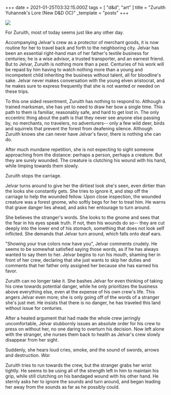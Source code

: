 +++
date = 2021-01-25T03:32:15.000Z
tags = [ "d&d", "art" ]
title = "Zuruith Yuhannek's Lore (New D&D OC)"
_template = "posts"
+++

![](/uploads/untitled152-1.png)

For Zuruith, most of today seems just like any other day.

Accompanying Jelvar's crew as a protector of merchant goods, it is now routine for her to travel back and forth to the neighboring city. Jelvar has been an essential right-hand man of her father's textile business for centuries; he is a wise advisor, a trusted transporter, and an earnest friend. But to Jelvar, Zuruith is nothing more than a pest. Centuries of his work will be repaid by him having to watch nothing more than a young and incompetent child inheriting the business without talent, all for bloodline's sake. Jelvar never makes conversation with the young elven aristocrat, and he makes sure to express frequently that she is not wanted or needed on these trips.

To this one sided resentment, Zuruith has nothing to respond to. Although a trained marksman, she has yet to need to draw her bow a single time. This path to them is familiar, reasonably safe, and hard to get lost in. The only eccentric thing about the path is that they never see anyone else passing by, no merchants, no travelers, no adventurers-- only a few wild deer, birds and squirrels that prevent the forest from deafening silence. Although Zuruith knows she can never have Jelvar's favor, there is nothing she can do.

After much mundane repetition, she is not expecting to sight someone approaching from the distance: perhaps a person, perhaps a creature. But they are surely wounded. The creature is clutching his wound with his hand, while limping towards them slowly.

Zuruith stops the carriage.

Jelvar turns around to give her the dirtiest look she's seen, even dirtier than the looks she constantly gets. She tries to ignore it, and step off the carriage to help the wounded fellow. Upon close inspection, the wounded creature was a forest gnome, who softly begs for her to treat him. He warns that grave danger lies ahead, and asks her entourage to turn around.

She believes the stranger's words. She looks to the gnome and sees that the fear in his eyes speak truth. If not, then his wounds do so-- they are cut deeply into the lower end of his stomach, something that does not look self inflicted. She demands that Jelvar turn around, which falls onto deaf ears.

"Showing your true colors now have you", Jelvar comments crudely. He seems to be somewhat satisfied saying those words, as if he has always wanted to say them to her. Jelvar begins to run his mouth, shaming her in front of her crew, declaring that she just wants to skip her duties and comments that her father only assigned her because she has earned his favor.

Zuruith can no longer take it. She bashes Jelvar for even thinking of taking his crew towards potential danger, while he only prioritizes the business above everything else, even at the expense of his own crew's life. This angers Jelvar even more; she is only going off of the words of a stranger she's just met. He insists that there is no danger, he has traveled this land without issue for centuries.

After a heated argument that had made the whole crew jarringly uncomfortable, Jelvar stubbornly issues an absolute order for his crew to press on without her, no one daring to overturn his decision. Now left alone with the stranger, she nurses them back to health as Jelvar's crew slowly disappear from her sight.

Suddenly, she hears loud cries, smoke, and the sound of swords, arrows and destruction. _War._

Zuruith tries to run towards the crew, but the stranger grabs her wrist tightly. He seems to be using all of the strength left in him to maintain his grip, while still clutching on his bandaged wound with his other hand. He sternly asks her to ignore the sounds and turn around, and began leading her away from the sounds as far as he possibly could.
